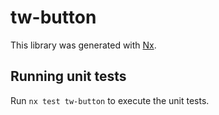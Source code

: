 # tw-button

This library was generated with [Nx](https://nx.dev).

## Running unit tests

Run `nx test tw-button` to execute the unit tests.
